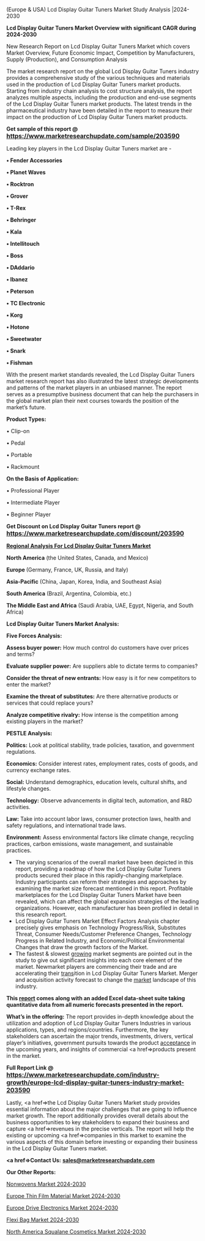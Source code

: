  (Europe & USA) Lcd Display Guitar Tuners Market Study Analysis |2024-2030

<strong>Lcd Display Guitar Tuners Market Overview with significant CAGR during 2024-2030</strong>

New Research Report on Lcd Display Guitar Tuners Market which covers Market Overview, Future Economic Impact, Competition by Manufacturers, Supply (Production), and Consumption Analysis

The market research report on the global Lcd Display Guitar Tuners industry provides a comprehensive study of the various techniques and materials used in the production of Lcd Display Guitar Tuners market products. Starting from industry chain analysis to cost structure analysis, the report analyzes multiple aspects, including the production and end-use segments of the Lcd Display Guitar Tuners market products. The latest trends in the pharmaceutical industry have been detailed in the report to measure their impact on the production of Lcd Display Guitar Tuners market products.

<strong>Get sample of this report @ <a href=https://www.marketresearchupdate.com/sample/203590><font size=3 color=#0000ff>https://www.marketresearchupdate.com/sample/203590</font></a></strong>

Leading key players in the Lcd Display Guitar Tuners market are -

<strong>• Fender Accessories

• Planet Waves

• Rocktron

• Grover

• T-Rex

• Behringer

• Kala

• Intellitouch

• Boss

• DAddario

• Ibanez

• Peterson

• TC Electronic

• Korg

• Hotone

• Sweetwater

• Snark

• Fishman</strong>

With the present market standards revealed, the Lcd Display Guitar Tuners market research report has also illustrated the latest strategic developments and patterns of the market players in an unbiased manner. The report serves as a presumptive business document that can help the purchasers in the global market plan their next courses towards the position of the market’s future.

<strong>Product Types:</strong>

• Clip-on

• Pedal

• Portable

• Rackmount

<strong>On the Basis of Application:</strong>

• Professional Player

• Intermediate Player

• Beginner Player

<strong>Get Discount on Lcd Display Guitar Tuners report @ <a href=https://www.marketresearchupdate.com/discount/203590><font size=3 color=#0000ff>https://www.marketresearchupdate.com/discount/203590</font></a></strong>

<strong><u><b>Regional Analysis For Lcd Display Guitar Tuners Market</b></u></strong>

<strong><b>North America</b></strong> (the United States, Canada, and Mexico)

<strong><b>Europe </b></strong>(Germany, France, UK, Russia, and Italy)

<strong><b>Asia-Pacific</b></strong> (China, Japan, Korea, India, and Southeast Asia)

<strong><b>South America</b></strong> (Brazil, Argentina, Colombia, etc.)

<strong><b>The Middle East and Africa</b></strong> (Saudi Arabia, UAE, Egypt, Nigeria, and South Africa)

<strong>Lcd Display Guitar Tuners Market Analysis:</strong>

<strong>Five Forces Analysis:</strong>

<strong>Assess buyer power:</strong> How much control do customers have over prices and terms?

<strong>Evaluate supplier power:</strong> Are suppliers able to dictate terms to companies?

<strong>Consider the threat of new entrants:</strong> How easy is it for new competitors to enter the market?

<strong>Examine the threat of substitutes:</strong> Are there alternative products or services that could replace yours?

<strong>Analyze competitive rivalry:</strong> How intense is the competition among existing players in the market?

<strong>PESTLE Analysis:</strong>

<strong>Politics:</strong> Look at political stability, trade policies, taxation, and government regulations.

<strong>Economics:</strong> Consider interest rates, employment rates, costs of goods, and currency exchange rates.

<strong>Social:</strong> Understand demographics, education levels, cultural shifts, and lifestyle changes.

<strong>Technology:</strong> Observe advancements in digital tech, automation, and R&D activities.

<strong>Law:</strong> Take into account labor laws, consumer protection laws, health and safety regulations, and international trade laws.

<strong>Environment:</strong> Assess environmental factors like climate change, recycling practices, carbon emissions, waste management, and sustainable practices.

<ul>
  <li>The varying scenarios of the overall market have been depicted in this report, providing a roadmap of how the Lcd Display Guitar Tuners products secured their place in this rapidly-changing marketplace. Industry participants can reform their strategies and approaches by examining the market size forecast mentioned in this report. Profitable marketplaces for the Lcd Display Guitar Tuners Market have been revealed, which can affect the global expansion strategies of the leading organizations. However, each manufacturer has been profiled in detail in this research report.</li>
  <li>Lcd Display Guitar Tuners Market Effect Factors Analysis chapter precisely gives emphasis on Technology Progress/Risk, Substitutes Threat, Consumer Needs/Customer Preference Changes, Technology Progress in Related Industry, and Economic/Political Environmental Changes that draw the growth factors of the Market.</li>
  <li>The fastest &amp; slowest <a href=ASDF991299>growing</a> market segments are pointed out in the study to give out significant insights into each core element of the market. Newmarket players are commencing their trade and are accelerating their <a href=>trans</a>ition in Lcd Display Guitar Tuners Market. Merger and acquisition activity forecast to change the <a href=>market</a> landscape of this industry.</li>
</ul>
<strong>This <a href=>report</a> comes along with an added Excel data-sheet suite taking quantitative data from all numeric forecasts presented in the report.</strong>

<strong>What’s in the offering:</strong> The report provides in-depth knowledge about the utilization and adoption of Lcd Display Guitar Tuners Industries in various applications, types, and regions/countries. Furthermore, the key stakeholders can ascertain the major trends, investments, drivers, vertical player’s initiatives, government pursuits towards the product <a href=ASDF881288>acceptance</a> in the upcoming years, and insights of commercial <a href=>products</a> present in the market.

<strong>Full Report Link @ <a href=https://www.marketresearchupdate.com/industry-growth/europe-lcd-display-guitar-tuners-industry-market-203590><font size=3 color=#0000ff>https://www.marketresearchupdate.com/industry-growth/europe-lcd-display-guitar-tuners-industry-market-203590</font></a></strong>

Lastly, <a href=>the</a> Lcd Display Guitar Tuners Market study provides essential information about the major challenges that are going to influence market growth. The report additionally provides overall details about the business opportunities to key stakeholders to expand their business and capture <a href=>revenues</a> in the precise verticals. The report will help the existing or upcoming <a href=>companies</a> in this market to examine the various aspects of this domain before investing or expanding their business in the Lcd Display Guitar Tuners market.

<strong><a href=><strong>Contact Us:</strong></a></strong>
<strong>sales@marketresearchupdate.com</strong>

<strong>Our Other Reports:</strong>

<a href=https://www.linkedin.com/pulse/nonwovens-market-trends-2023-key-takeaways-from>Nonwovens Market 2024-2030</a>

<a href=https://www.linkedin.com/pulse/europe-thin-film-material-market-size-register-high>Europe Thin Film Material Market 2024-2030</a>

<a href=https://www.linkedin.com/pulse/europe-drive-electronics-market-growth-possibilities-analysis>Europe Drive Electronics Market 2024-2030</a>

<a href=https://www.linkedin.com/pulse/flexi-bag-market-overview-demand-size-rhozf/>Flexi Bag Market 2024-2030</a>

<a href=https://www.linkedin.com/pulse/north-america-squalane-cosmetics-market-statistics-mv6mf/>North America Squalane Cosmetics Market 2024-2030</a>

